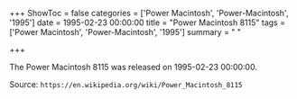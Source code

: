+++
ShowToc = false
categories = ['Power Macintosh', 'Power-Macintosh', '1995']
date = 1995-02-23 00:00:00
title = "Power Macintosh 8115"
tags = ['Power Macintosh', 'Power-Macintosh', '1995']
summary = " "

+++

The Power Macintosh 8115 was released on 1995-02-23 00:00:00.

Source: `https://en.wikipedia.org/wiki/Power_Macintosh_8115`



